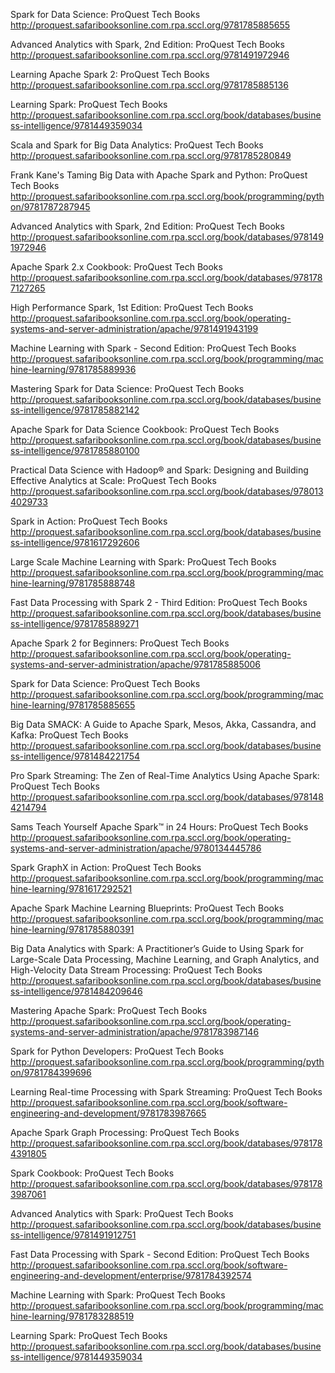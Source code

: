 
Spark for Data Science: ProQuest Tech Books
 http://proquest.safaribooksonline.com.rpa.sccl.org/9781785885655

Advanced Analytics with Spark, 2nd Edition: ProQuest Tech Books
 http://proquest.safaribooksonline.com.rpa.sccl.org/9781491972946

Learning Apache Spark 2: ProQuest Tech Books
 http://proquest.safaribooksonline.com.rpa.sccl.org/9781785885136

Learning Spark: ProQuest Tech Books
 http://proquest.safaribooksonline.com.rpa.sccl.org/book/databases/business-intelligence/9781449359034
 
Scala and Spark for Big Data Analytics: ProQuest Tech Books
 http://proquest.safaribooksonline.com.rpa.sccl.org/9781785280849

Frank Kane's Taming Big Data with Apache Spark and Python: ProQuest Tech Books
 http://proquest.safaribooksonline.com.rpa.sccl.org/book/programming/python/9781787287945

Advanced Analytics with Spark, 2nd Edition: ProQuest Tech Books
 http://proquest.safaribooksonline.com.rpa.sccl.org/book/databases/9781491972946

Apache Spark 2.x Cookbook: ProQuest Tech Books
 http://proquest.safaribooksonline.com.rpa.sccl.org/book/databases/9781787127265

High Performance Spark, 1st Edition: ProQuest Tech Books
 http://proquest.safaribooksonline.com.rpa.sccl.org/book/operating-systems-and-server-administration/apache/9781491943199

Machine Learning with Spark - Second Edition: ProQuest Tech Books
 http://proquest.safaribooksonline.com.rpa.sccl.org/book/programming/machine-learning/9781785889936

Mastering Spark for Data Science: ProQuest Tech Books
 http://proquest.safaribooksonline.com.rpa.sccl.org/book/databases/business-intelligence/9781785882142

Apache Spark for Data Science Cookbook: ProQuest Tech Books
 http://proquest.safaribooksonline.com.rpa.sccl.org/book/databases/business-intelligence/9781785880100

Practical Data Science with Hadoop® and Spark: Designing and Building Effective Analytics at Scale: ProQuest Tech Books
 http://proquest.safaribooksonline.com.rpa.sccl.org/book/databases/9780134029733

Spark in Action: ProQuest Tech Books
 http://proquest.safaribooksonline.com.rpa.sccl.org/book/databases/business-intelligence/9781617292606

Large Scale Machine Learning with Spark: ProQuest Tech Books
 http://proquest.safaribooksonline.com.rpa.sccl.org/book/programming/machine-learning/9781785888748

Fast Data Processing with Spark 2 - Third Edition: ProQuest Tech Books
 http://proquest.safaribooksonline.com.rpa.sccl.org/book/databases/business-intelligence/9781785889271

Apache Spark 2 for Beginners: ProQuest Tech Books
 http://proquest.safaribooksonline.com.rpa.sccl.org/book/operating-systems-and-server-administration/apache/9781785885006

Spark for Data Science: ProQuest Tech Books
 http://proquest.safaribooksonline.com.rpa.sccl.org/book/programming/machine-learning/9781785885655

Big Data SMACK: A Guide to Apache Spark, Mesos, Akka, Cassandra, and Kafka: ProQuest Tech Books
 http://proquest.safaribooksonline.com.rpa.sccl.org/book/databases/business-intelligence/9781484221754

Pro Spark Streaming: The Zen of Real-Time Analytics Using Apache Spark: ProQuest Tech Books
 http://proquest.safaribooksonline.com.rpa.sccl.org/book/databases/9781484214794

Sams Teach Yourself Apache Spark™ in 24 Hours: ProQuest Tech Books
 http://proquest.safaribooksonline.com.rpa.sccl.org/book/operating-systems-and-server-administration/apache/9780134445786

Spark GraphX in Action: ProQuest Tech Books
 http://proquest.safaribooksonline.com.rpa.sccl.org/book/programming/machine-learning/9781617292521

Apache Spark Machine Learning Blueprints: ProQuest Tech Books
 http://proquest.safaribooksonline.com.rpa.sccl.org/book/programming/machine-learning/9781785880391

Big Data Analytics with Spark: A Practitioner’s Guide to Using Spark for Large-Scale Data Processing, Machine Learning, and Graph Analytics, and High-Velocity Data Stream Processing: ProQuest Tech Books
 http://proquest.safaribooksonline.com.rpa.sccl.org/book/databases/business-intelligence/9781484209646

Mastering Apache Spark: ProQuest Tech Books
 http://proquest.safaribooksonline.com.rpa.sccl.org/book/operating-systems-and-server-administration/apache/9781783987146

Spark for Python Developers: ProQuest Tech Books
 http://proquest.safaribooksonline.com.rpa.sccl.org/book/programming/python/9781784399696

Learning Real-time Processing with Spark Streaming: ProQuest Tech Books
 http://proquest.safaribooksonline.com.rpa.sccl.org/book/software-engineering-and-development/9781783987665

Apache Spark Graph Processing: ProQuest Tech Books
 http://proquest.safaribooksonline.com.rpa.sccl.org/book/databases/9781784391805

Spark Cookbook: ProQuest Tech Books
 http://proquest.safaribooksonline.com.rpa.sccl.org/book/databases/9781783987061

Advanced Analytics with Spark: ProQuest Tech Books
 http://proquest.safaribooksonline.com.rpa.sccl.org/book/databases/business-intelligence/9781491912751

Fast Data Processing with Spark - Second Edition: ProQuest Tech Books
 http://proquest.safaribooksonline.com.rpa.sccl.org/book/software-engineering-and-development/enterprise/9781784392574

Machine Learning with Spark: ProQuest Tech Books
 http://proquest.safaribooksonline.com.rpa.sccl.org/book/programming/machine-learning/9781783288519

Learning Spark: ProQuest Tech Books
 http://proquest.safaribooksonline.com.rpa.sccl.org/book/databases/business-intelligence/9781449359034

